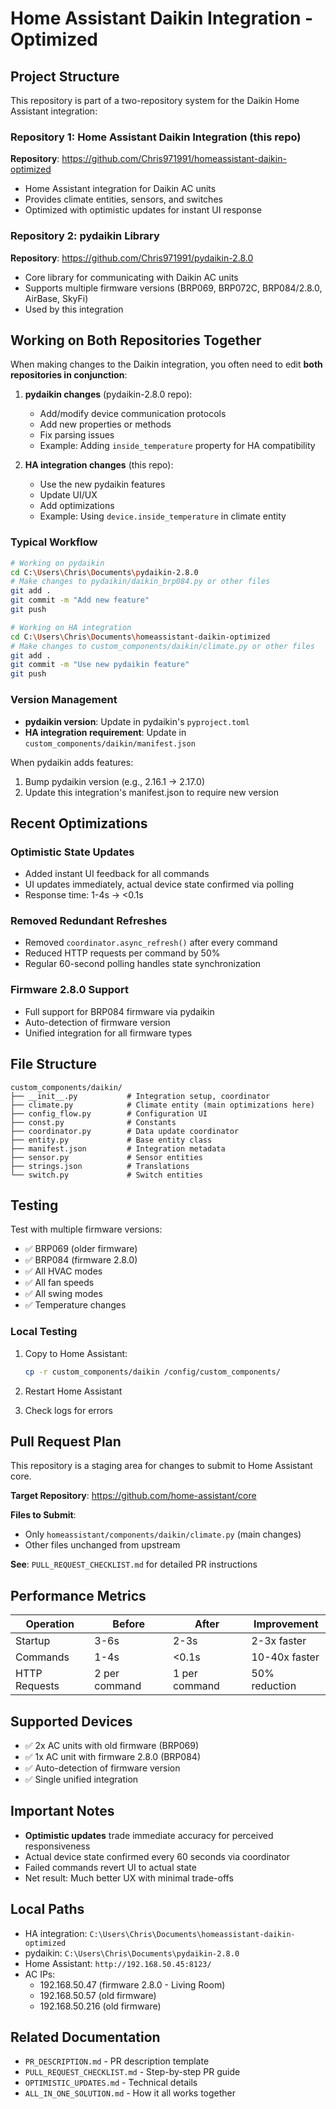 # Home Assistant Daikin Integration - Optimized

## Project Structure

This repository is part of a two-repository system for the Daikin Home Assistant integration:

### Repository 1: Home Assistant Daikin Integration (this repo)
**Repository**: https://github.com/Chris971991/homeassistant-daikin-optimized
- Home Assistant integration for Daikin AC units
- Provides climate entities, sensors, and switches
- Optimized with optimistic updates for instant UI response

### Repository 2: pydaikin Library
**Repository**: https://github.com/Chris971991/pydaikin-2.8.0
- Core library for communicating with Daikin AC units
- Supports multiple firmware versions (BRP069, BRP072C, BRP084/2.8.0, AirBase, SkyFi)
- Used by this integration

## Working on Both Repositories Together

When making changes to the Daikin integration, you often need to edit **both repositories in conjunction**:

1. **pydaikin changes** (pydaikin-2.8.0 repo):
   - Add/modify device communication protocols
   - Add new properties or methods
   - Fix parsing issues
   - Example: Adding `inside_temperature` property for HA compatibility

2. **HA integration changes** (this repo):
   - Use the new pydaikin features
   - Update UI/UX
   - Add optimizations
   - Example: Using `device.inside_temperature` in climate entity

### Typical Workflow

```bash
# Working on pydaikin
cd C:\Users\Chris\Documents\pydaikin-2.8.0
# Make changes to pydaikin/daikin_brp084.py or other files
git add .
git commit -m "Add new feature"
git push

# Working on HA integration
cd C:\Users\Chris\Documents\homeassistant-daikin-optimized
# Make changes to custom_components/daikin/climate.py or other files
git add .
git commit -m "Use new pydaikin feature"
git push
```

### Version Management

- **pydaikin version**: Update in pydaikin's `pyproject.toml`
- **HA integration requirement**: Update in `custom_components/daikin/manifest.json`

When pydaikin adds features:
1. Bump pydaikin version (e.g., 2.16.1 → 2.17.0)
2. Update this integration's manifest.json to require new version

## Recent Optimizations

### Optimistic State Updates
- Added instant UI feedback for all commands
- UI updates immediately, actual device state confirmed via polling
- Response time: 1-4s → <0.1s

### Removed Redundant Refreshes
- Removed `coordinator.async_refresh()` after every command
- Reduced HTTP requests per command by 50%
- Regular 60-second polling handles state synchronization

### Firmware 2.8.0 Support
- Full support for BRP084 firmware via pydaikin
- Auto-detection of firmware version
- Unified integration for all firmware types

## File Structure

```
custom_components/daikin/
├── __init__.py           # Integration setup, coordinator
├── climate.py            # Climate entity (main optimizations here)
├── config_flow.py        # Configuration UI
├── const.py              # Constants
├── coordinator.py        # Data update coordinator
├── entity.py             # Base entity class
├── manifest.json         # Integration metadata
├── sensor.py             # Sensor entities
├── strings.json          # Translations
└── switch.py             # Switch entities
```

## Testing

Test with multiple firmware versions:
- ✅ BRP069 (older firmware)
- ✅ BRP084 (firmware 2.8.0)
- ✅ All HVAC modes
- ✅ All fan speeds
- ✅ All swing modes
- ✅ Temperature changes

### Local Testing

1. Copy to Home Assistant:
   ```bash
   cp -r custom_components/daikin /config/custom_components/
   ```

2. Restart Home Assistant

3. Check logs for errors

## Pull Request Plan

This repository is a staging area for changes to submit to Home Assistant core.

**Target Repository**: https://github.com/home-assistant/core

**Files to Submit**:
- Only `homeassistant/components/daikin/climate.py` (main changes)
- Other files unchanged from upstream

**See**: `PULL_REQUEST_CHECKLIST.md` for detailed PR instructions

## Performance Metrics

| Operation | Before | After | Improvement |
|-----------|--------|-------|-------------|
| Startup | 3-6s | 2-3s | 2-3x faster |
| Commands | 1-4s | <0.1s | 10-40x faster |
| HTTP Requests | 2 per command | 1 per command | 50% reduction |

## Supported Devices

- ✅ 2x AC units with old firmware (BRP069)
- ✅ 1x AC unit with firmware 2.8.0 (BRP084)
- ✅ Auto-detection of firmware version
- ✅ Single unified integration

## Important Notes

- **Optimistic updates** trade immediate accuracy for perceived responsiveness
- Actual device state confirmed every 60 seconds via coordinator
- Failed commands revert UI to actual state
- Net result: Much better UX with minimal trade-offs

## Local Paths

- HA integration: `C:\Users\Chris\Documents\homeassistant-daikin-optimized`
- pydaikin: `C:\Users\Chris\Documents\pydaikin-2.8.0`
- Home Assistant: `http://192.168.50.45:8123/`
- AC IPs:
  - 192.168.50.47 (firmware 2.8.0 - Living Room)
  - 192.168.50.57 (old firmware)
  - 192.168.50.216 (old firmware)

## Related Documentation

- `PR_DESCRIPTION.md` - PR description template
- `PULL_REQUEST_CHECKLIST.md` - Step-by-step PR guide
- `OPTIMISTIC_UPDATES.md` - Technical details
- `ALL_IN_ONE_SOLUTION.md` - How it all works together
